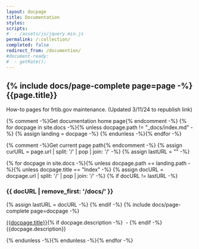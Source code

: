 ```yaml
---
layout: docpage
title: Documentation
styles:
scripts:
#  - /assets/js/jquery.min.js
permalink: /:collection/
completed: false
redirect_from: /documention/
#document-ready:
#  - getRate();
---
```


## {% include docs/page-complete page=page -%}{{page.title}}

How-to pages for frtib.gov maintenance. (Updated 3/11/24 to republish link)

{% comment -%}Get documentation home page{% endcomment -%}
{% for docpage in site.docs -%}{% unless docpage.path != "_docs/index.md" -%}
{% assign landing = docpage -%}
{% endunless -%}{% endfor -%}

{% comment -%}Get current page path{% endcomment -%}
{% assign curURL = page.url | split: '/' | pop | join: '/' -%}
{% assign lastURL = "" -%}

{% for docpage in site.docs -%}{% unless docpage.path == landing.path -%}{% unless docpage.title == "Index" -%}
{% assign docURL = docpage.url | split: '/' | pop | join: '/' -%}
{% if docURL != lastURL -%}
  <h3>{{ docURL | remove_first: '/docs/' }}</h3>
  {% assign lastURL = docURL -%}
{% endif -%}
{% include docs/page-complete page=docpage -%}

[{{docpage.title}}]({{site.baseurl}}{{docpage.url}}){% if docpage.description -%}&nbsp; - {% endif -%}{{docpage.description}}

{% endunless -%}{% endunless -%}{% endfor -%}
